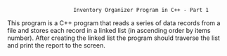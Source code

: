 					     Inventory Organizer Program in C++ - Part 1
														
This program is a C++ program that reads a series of data records from a file and stores each record in a linked list 
(in ascending order by items number). After creating the linked list the program should traverse the list and print the report to the screen.

